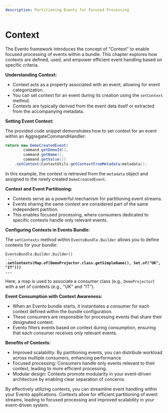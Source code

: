 ```yaml
---
description: Partitioning Events for Focused Processing
---
```


# Context

The Evento framework introduces the concept of "Context" to enable focused processing of events within a bundle. This chapter explores how contexts are defined, used, and empower efficient event handling based on specific criteria.

**Understanding Context:**

* Context acts as a property associated with an event, allowing for event categorization.
* You can set context for an event during its creation using the `setContext` method.
* Contexts are typically derived from the event data itself or extracted from the accompanying metadata.

**Setting Event Context:**

The provided code snippet demonstrates how to set context for an event within an AggregateCommandHandler:

```java
return new DemoCreatedEvent(
        command.getDemoId(),
        command.getName(),
        command.getValue())
    .setContext(ContextUtils.getContextFromMetadata(metadata));
```

In this example, the context is retrieved from the `metadata` object and assigned to the newly created `DemoCreatedEvent`.

**Context and Event Partitioning:**

* Contexts serve as a powerful mechanism for partitioning event streams.
* Events sharing the same context are considered part of the same independent partition.
* This enables focused processing, where consumers dedicated to specific contexts handle only relevant events.

**Configuring Contexts in Evento Bundle:**

The `setContexts` method within `EventoBundle.Builder` allows you to define contexts for your bundle:

<pre class="language-java"><code class="lang-java">EventoBundle.Builder.builder()
...
<strong>.setContexts(Map.of(DemoProjector.class.getSimpleName(), Set.of("UK", "IT")))
</strong><strong>...
</strong></code></pre>

Here, a map is used to associate a consumer class (e.g., `DemoProjector`) with a set of contexts (e.g., "UK" and "IT").

**Event Consumption with Context Awareness:**

* When an Evento bundle starts, it instantiates a consumer for each context defined within the bundle configuration.
* These consumers are responsible for processing events that share their designated context.
* Evento filters events based on context during consumption, ensuring that each consumer receives only relevant events.

**Benefits of Contexts:**

* Improved scalability: By partitioning events, you can distribute workload across multiple consumers, enhancing performance.
* Focused processing: Consumers handle only events relevant to their context, leading to more efficient processing.
* Modular design: Contexts promote modularity in your event-driven architecture by enabling clear separation of concerns.

By effectively utilizing contexts, you can streamline event handling within your Evento applications. Contexts allow for efficient partitioning of event streams, leading to focused processing and improved scalability in your event-driven system.
